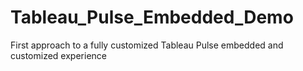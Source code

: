 # Tableau_Pulse_Embedded_Demo
First approach to a fully customized Tableau Pulse embedded and customized experience
